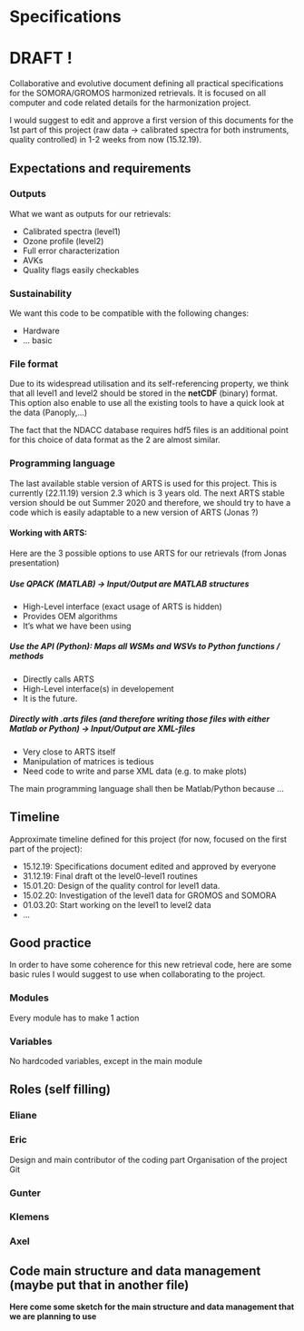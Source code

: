 # Specifications
# DRAFT !
Collaborative and evolutive document defining all practical specifications for the SOMORA/GROMOS harmonized retrievals. It is focused on all computer and code related details for the harmonization project.

I would suggest to edit and approve a first version of this documents for the 1st part of this project (raw data -> calibrated spectra for both instruments, quality controlled) in 1-2 weeks from now (15.12.19). 

## Expectations and requirements
### Outputs
What we want as outputs for our retrievals:
* Calibrated spectra (level1)
* Ozone profile (level2)
* Full error characterization
* AVKs
* Quality flags easily checkables


### Sustainability
We want this code to be compatible with the following changes:
* Hardware
* ...
basic
### File format
Due to its widespread utilisation and its self-referencing property, we think that all level1 and level2 should be stored in the **netCDF** (binary) format. This option also enable to use all the existing tools to have a quick look at the data (Panoply,...)

The fact that the NDACC database requires hdf5 files is an additional point for this choice of data format as the 2 are almost similar. 

### Programming language 

The last available stable version of ARTS is used for this project. This is currently (22.11.19) version 2.3 which is 3 years old. 
The next ARTS stable version should be out Summer 2020 and therefore, we should try to have a code which is easily adaptable to a new version of ARTS (Jonas ?)

#### Working with ARTS:

Here are the 3 possible options to use ARTS for our retrievals (from Jonas presentation)
>
##### Use QPACK (MATLAB) → Input/Output are MATLAB structures
* High-Level interface (exact usage of ARTS is hidden)
* Provides OEM algorithms
* It’s what we have been using
>
##### Use the API (Python): Maps all WSMs and WSVs to Python functions / methods
* Directly calls ARTS
* High-Level interface(s) in developement
* It is the future.
>
##### Directly with .arts files (and therefore writing those files with either Matlab or Python) -> Input/Output are XML-files
* Very close to ARTS itself
* Manipulation of matrices is tedious
* Need code to write and parse XML data (e.g. to make plots)

The main programming language shall then be Matlab/Python because ...

## Timeline
Approximate timeline defined for this project (for now, focused on the first part of the project):

* 15.12.19: Specifications document edited and approved by everyone
* 31.12.19: Final draft ot the level0-level1 routines
* 15.01.20: Design of the quality control for level1 data.
* 15.02.20: Investigation of the level1 data for GROMOS and SOMORA
* 01.03.20: Start working on the level1 to level2 data
* ...


## Good practice
In order to have some coherence for this new retrieval code, here are some basic rules I would suggest to use when collaborating to the project.

### Modules
Every module has to make 1 action

### Variables 
No hardcoded variables, except in the main module


## Roles (self filling)

### Eliane

### Eric
Design and main contributor of the coding part
Organisation of the project
Git

### Gunter

### Klemens

### Axel



## Code main structure and data management  (maybe put that in another file)
**Here come some sketch for the main structure and data management that we are planning to use**

